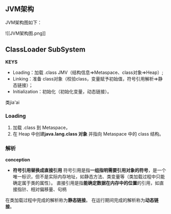 ## JVM架构
JVM架构图如下：

![[JVM架构图.png]]

## ClassLoader SubSystem
**KEYS**
- Loading：加载 .class JMV（结构信息=>Metaspace、class对象=>Heap）; 
- Linking：准备 class对象（校验class，变量赋予初始值，符号引用解析=>静态链接）；
- Initialization：初始化（初始化变量，动态链接）。

类jia'ai

### Loading
1. 加载 .class 到 Metaspace，
2. 在 Heap 中创建**java.lang.class 对象** 并指向 Metaspace 中的 class 结构。


### 解析
**conception**
- **符号引用替换成直接引用**
符号引用是指**一组指明需要引用对象的符号**，是一个唯一标识，但不是实际内存地址，如静态方法、类变量等（类加载过程中只能确定属于类的属性）。 
直接引用是指**能确定数据在内存中的位置**的引用，如直接指针、相对偏移量、句柄

在类加载过程中完成的解析称为**静态链接**。
在运行期间完成的解析称为**动态链接**。



